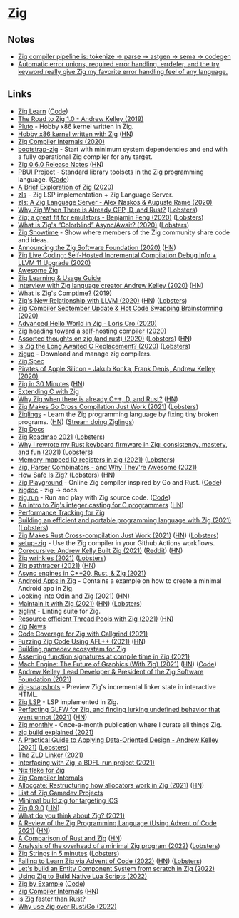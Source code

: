 # [Zig](https://ziglang.org/)

## Notes

- [Zig compiler pipeline is: tokenize -> parse -> astgen -> sema -> codegen](https://twitter.com/andy_kelley/status/1388268643075563520)
- [Automatic error unions, required error handling, errdefer, and the try keyword really give Zig my favorite error handling feel of any language.](https://lobste.rs/s/xbncik/rust_first_thoughts)

## Links

- [Zig Learn](https://ziglearn.org/) ([Code](https://github.com/Sobeston/ziglearn))
- [The Road to Zig 1.0 - Andrew Kelley (2019)](https://www.youtube.com/watch?v=Gv2I7qTux7g)
- [Pluto](https://github.com/SamTebbs33/pluto) - Hobby x86 kernel written in Zig.
- [Hobby x86 kernel written with Zig](https://github.com/jzck/kernel-zig) ([HN](https://news.ycombinator.com/item?id=21967668))
- [Zig Compiler Internals (2020)](https://www.youtube.com/watch?v=8MbREuiLQrM)
- [bootstrap-zig](https://github.com/ziglang/zig-bootstrap) - Start with minimum system dependencies and end with a fully operational Zig compiler for any target.
- [Zig 0.6.0 Release Notes](https://ziglang.org/download/0.6.0/release-notes.html) ([HN](https://news.ycombinator.com/item?id=22860008))
- [PBUI Project](https://pbui.codes/) - Standard library toolsets in the Zig programming language. ([Code](https://github.com/pbui-project/pbui-main))
- [A Brief Exploration of Zig (2020)](https://gsquire.github.io/static/post/a-brief-exploration-of-zig/)
- [zls](https://github.com/zigtools/zls) - Zig LSP implementation + Zig Language Server.
- [zls: A Zig Language Server - Alex Naskos & Auguste Rame (2020)](https://www.youtube.com/watch?v=r5fo7k-XIRI)
- [Why Zig When There is Already CPP, D, and Rust?](https://github.com/ziglang/zig/wiki/Why-Zig-When-There-is-Already-CPP,-D,-and-Rust%3F) ([Lobsters](https://lobste.rs/s/0h17xy/why_zig_when_there_is_already_cpp_d_rust))
- [Zig: a great fit for emulators - Benjamin Feng (2020)](https://www.youtube.com/watch?v=jkkUS0nmdsg) ([Lobsters](https://lobste.rs/s/gaoldu/zig_great_fit_for_emulators))
- [What is Zig's “Colorblind” Async/Await? (2020)](https://kristoff.it/blog/zig-colorblind-async-await/) ([Lobsters](https://lobste.rs/s/y3fsrm/what_is_zig_s_colorblind_async_await))
- [Zig Showtime](https://zig.show/) - Show where members of the Zig community share code and ideas.
- [Announcing the Zig Software Foundation (2020)](https://ziglang.org/news/announcing-zig-software-foundation.html) ([HN](https://news.ycombinator.com/item?id=23806222))
- [Zig Live Coding: Self-Hosted Incremental Compilation Debug Info + LLVM 11 Upgrade (2020)](https://www.youtube.com/watch?v=3CtQAaWUZrY)
- [Awesome Zig](https://github.com/nrdmn/awesome-zig)
- [Zig Learning & Usage Guide](https://github.com/C-BJ/awesome-zig)
- [Interview with Zig language creator Andrew Kelley (2020)](https://www.youtube.com/watch?v=ZvskDoP09Ao) ([HN](https://news.ycombinator.com/item?id=24292437))
- [What is Zig's Comptime? (2019)](https://kristoff.it/blog/what-is-zig-comptime/)
- [Zig's New Relationship with LLVM (2020)](https://kristoff.it/blog/zig-new-relationship-llvm/) ([HN](https://news.ycombinator.com/item?id=24615916)) ([Lobsters](https://lobste.rs/s/flw8du/zig_s_new_relationship_with_llvm))
- [Zig Compiler September Update & Hot Code Swapping Brainstorming (2020)](https://www.youtube.com/watch?v=3hwQSjhNSRU)
- [Advanced Hello World in Zig - Loris Cro (2020)](https://www.youtube.com/watch?v=iZFXAN8kpPo)
- [Zig heading toward a self-hosting compiler (2020)](https://lwn.net/Articles/833400/)
- [Assorted thoughts on zig (and rust) (2020)](https://scattered-thoughts.net/writing/assorted-thoughts-on-zig-and-rust/) ([Lobsters](https://lobste.rs/s/4hx42h/assorted_thoughts_on_zig_rust)) ([HN](https://news.ycombinator.com/item?id=24835357))
- [Is Zig the Long Awaited C Replacement? (2020)](https://erik-engheim.medium.com/is-zig-the-long-awaited-c-replacement-c8eeace1e692) ([Lobsters](https://lobste.rs/s/nrabd5/is_zig_long_awaited_c_replacement))
- [zigup](https://github.com/marler8997/zigup) - Download and manage zig compilers.
- [Zig Spec](https://github.com/ziglang/zig-spec)
- [Pirates of Apple Silicon - Jakub Konka, Frank Denis, Andrew Kelley (2020)](https://www.youtube.com/watch?v=t1pdnQRPAZo)
- [Zig in 30 Minutes](https://gist.github.com/ityonemo/769532c2017ed9143f3571e5ac104e50) ([HN](https://news.ycombinator.com/item?id=25618302))
- [Extending C with Zig](https://www.nmichaels.org/zig/c-library.html)
- [Why Zig when there is already C++, D, and Rust?](https://ziglang.org/learn/why_zig_rust_d_cpp/) ([HN](https://news.ycombinator.com/item?id=25797025))
- [Zig Makes Go Cross Compilation Just Work (2021)](https://dev.to/kristoff_it/zig-makes-go-cross-compilation-just-work-29ho) ([Lobsters](https://lobste.rs/s/4dejov/zig_makes_go_cross_compilation_just_work))
- [Ziglings](https://github.com/ratfactor/ziglings) - Learn the Zig programming language by fixing tiny broken programs. ([HN](https://news.ycombinator.com/item?id=26125063)) ([Stream doing Ziglings](https://github.com/achou11/ziglings-stream))
- [Zig Docs](https://ziglang.org/documentation/master/)
- [Zig Roadmap 2021](https://www.youtube.com/watch?v=pacsngNYXI0) ([Lobsters](https://lobste.rs/s/xdyrgj/zig_roadmap_2021))
- [Why I rewrote my Rust keyboard firmware in Zig: consistency, mastery, and fun (2021)](https://kevinlynagh.com/rust-zig/) ([Lobsters](https://lobste.rs/s/eppfav/why_i_rewrote_my_rust_keyboard_firmware))
- [Memory-mapped IO registers in zig (2021)](https://scattered-thoughts.net/writing/mmio-in-zig/) ([Lobsters](https://lobste.rs/s/46xhdl/memory_mapped_io_registers_zig))
- [Zig, Parser Combinators - and Why They're Awesome (2021)](https://devlog.hexops.com/2021/zig-parser-combinators-and-why-theyre-awesome)
- [How Safe Is Zig?](https://scattered-thoughts.net/writing/how-safe-is-zig/) ([Lobsters](https://lobste.rs/s/v5y4jb/how_safe_is_zig)) ([HN](https://news.ycombinator.com/item?id=26537693))
- [Zig Playground](https://zig-play-a9lwj.ondigitalocean.app/) - Online Zig compiler inspired by Go and Rust. ([Code](https://github.com/gsquire/zig-play))
- [zigdoc](https://github.com/g-w1/zigdoc) - zig -> docs.
- [zig.run](https://zig.run/) - Run and play with Zig source code. ([Code](https://github.com/jlauman/zig.run))
- [An intro to Zig's integer casting for C programmers](https://www.lagerdata.com/articles/an-intro-to-zigs-integer-casting-for-c-programmers) ([HN](https://news.ycombinator.com/item?id=27115551))
- [Performance Tracking for Zig](https://github.com/ziglang/gotta-go-fast)
- [Building an efficient and portable programming language with Zig (2021)](https://www.fastly.com/blog/building-an-efficient-and-portable-programming-language-with-zig) ([Lobsters](https://lobste.rs/s/qv9fgc/building_efficient_portable))
- [Zig Makes Rust Cross-compilation Just Work (2021)](https://actually.fyi/posts/zig-makes-rust-cross-compilation-just-work/) ([HN](https://news.ycombinator.com/item?id=27245369)) ([Lobsters](https://lobste.rs/s/nkalmb/zig_makes_rust_cross_compilation_just))
- [setup-zig](https://github.com/goto-bus-stop/setup-zig) - Use the Zig compiler in your Github Actions workflows.
- [Corecursive: Andrew Kelly Built Zig (2021)](https://corecursive.com/067-zig-with-andrew-kelley/) ([Reddit](https://www.reddit.com/r/programming/comments/owe4zl/fulltime_open_source_how_andrew_kelly_built_zig/)) ([HN](https://news.ycombinator.com/item?id=28046256))
- [Zig wrinkles (2021)](https://dev.to/stein/zig-dangers-confusions-and-annoyances-280h) ([Lobsters](https://lobste.rs/s/4pz3qg/zig_wrinkles))
- [Zig pathtracer (2021)](http://msinilo.pl/blog2/post/zig-pathtracer/) ([HN](https://news.ycombinator.com/item?id=28114957))
- [Async engines in C++20, Rust, & Zig (2021)](https://www.youtube.com/watch?v=Ws3jC6AJC_4)
- [Android Apps in Zig](https://github.com/MasterQ32/ZigAndroidTemplate) - Contains a example on how to create a minimal Android app in Zig.
- [Looking into Odin and Zig (2021)](https://ayende.com/blog/194466-A/looking-into-odin-and-zig-my-notes) ([HN](https://news.ycombinator.com/item?id=28440579))
- [Maintain It with Zig (2021)](https://kristoff.it/blog/maintain-it-with-zig/) ([HN](https://news.ycombinator.com/item?id=28458713)) ([Lobsters](https://lobste.rs/s/a9ghhz/maintain_it_with_zig))
- [ziglint](https://github.com/nektro/ziglint) - Linting suite for Zig.
- [Resource efficient Thread Pools with Zig (2021)](https://zig.news/kprotty/resource-efficient-thread-pools-with-zig-3291) ([HN](https://news.ycombinator.com/item?id=28509073))
- [Zig News](https://zig.news/)
- [Code Coverage for Zig with Callgrind (2021)](https://www.ryanliptak.com/blog/code-coverage-zig-callgrind/)
- [Fuzzing Zig Code Using AFL++ (2021)](https://www.ryanliptak.com/blog/fuzzing-zig-code/) ([HN](https://news.ycombinator.com/item?id=28600050))
- [Building gamedev ecosystem for Zig](https://github.com/michal-z/zig-gamedev)
- [Asserting function signatures at compile time in Zig (2021)](https://www.mdaverde.com/posts/zig-asserting-fn-types/)
- [Mach Engine: The Future of Graphics (With Zig) (2021)](https://devlog.hexops.com/2021/mach-engine-the-future-of-graphics-with-zig) ([HN](https://news.ycombinator.com/item?id=28909786)) ([Code](https://github.com/hexops/mach))
- [Andrew Kelley, Lead Developer & President of the Zig Software Foundation (2021)](https://overcast.fm/+cV8pJX6iU)
- [zig-snapshots](https://github.com/kubkon/zig-snapshots) - Preview Zig's incremental linker state in interactive HTML.
- [Zig LSP](https://github.com/ziglibs/zig-lsp) - LSP implemented in Zig.
- [Perfecting GLFW for Zig, and finding lurking undefined behavior that went unnot (2021)](https://devlog.hexops.com/2021/perfecting-glfw-for-zig-and-finding-undefined-behavior) ([HN](https://news.ycombinator.com/item?id=29060200))
- [Zig monthly](https://zigmonthly.org/) - Once-a-month publication where I curate all things Zig.
- [zig build explained (2021)](https://zig.news/xq/zig-build-explained-part-1-59lf)
- [A Practical Guide to Applying Data-Oriented Design - Andrew Kelley (2021)](https://media.handmade-seattle.com/practical-data-oriented-design/) ([Lobsters](https://lobste.rs/s/vbiu6y/practical_guide_applying_data_oriented))
- [The ZLD Linker (2021)](https://media.handmade-seattle.com/zld/)
- [Interfacing with Zig, a BDFL-run project (2021)](https://kristoff.it/blog/interfacing-with-zig/)
- [Nix flake for Zig](https://github.com/arqv/zig-overlay)
- [Zig Compiler Internals](https://github.com/mikdusan/zig.internals/blob/master/internals.rst)
- [Allocgate: Restructuring how allocators work in Zig (2021)](https://pithlessly.github.io/allocgate.html) ([HN](https://news.ycombinator.com/item?id=29571133))
- [List of Zig Gamedev Projects](https://github.com/ValorZard/awesome-zig-gamedev)
- [Minimal build.zig for targeting iOS](https://github.com/kubkon/zig-ios-example)
- [Zig 0.9.0](https://ziglang.org/download/0.9.0/release-notes.html) ([HN](https://news.ycombinator.com/item?id=29631202))
- [What do you think about Zig? (2021)](https://www.reddit.com/r/rust/comments/rlj9zl/what_do_you_think_about_zig/)
- [A Review of the Zig Programming Language (Using Advent of Code 2021)](https://www.duskborn.com/posts/2021-aoc-zig/) ([HN](https://news.ycombinator.com/item?id=29702607))
- [A Comparison of Rust and Zig](https://expandingman.gitlab.io/tvu-compare/) ([HN](https://news.ycombinator.com/item?id=29762988))
- [Analysis of the overhead of a minimal Zig program (2022)](https://zig.news/aransentin/analysis-of-the-overhead-of-a-minimal-zig-program-4lg0) ([Lobsters](https://lobste.rs/s/hbceut/analysis_overhead_minimal_zig_program))
- [Zig Strings in 5 minutes](https://www.huy.rocks/everyday/01-04-2022-zig-strings-in-5-minutes) ([Lobsters](https://lobste.rs/s/nimeia/zig_strings_5_minutes))
- [Failing to Learn Zig via Advent of Code (2022)](https://www.forrestthewoods.com/blog/failing-to-learn-zig-via-advent-of-code/) ([HN](https://news.ycombinator.com/item?id=29965239)) ([Lobsters](https://lobste.rs/s/or1fr4/failing_learn_zig_via_advent_code))
- [Let's build an Entity Component System from scratch in Zig (2022)](https://devlog.hexops.com/2022/lets-build-ecs-part-1)
- [Using Zig to Build Native Lua Scripts (2022)](https://cone.codes/posts/using-zig-to-build-native-lua-scripts/)
- [Zig by Example](https://zig-by-example.com/) ([Code](https://github.com/ibokuri/zig-by-example))
- [Zig Compiler Internals](https://mitchellh.com/zig) ([HN](https://news.ycombinator.com/item?id=30470442))
- [Is Zig faster than Rust?](https://users.rust-lang.org/t/is-zig-lang-faster-than-rust/70390)
- [Why use Zig over Rust/Go (2022)](https://www.reddit.com/r/Zig/comments/srk7ws/im_still_confused_on_the_whys_of_zig/)
